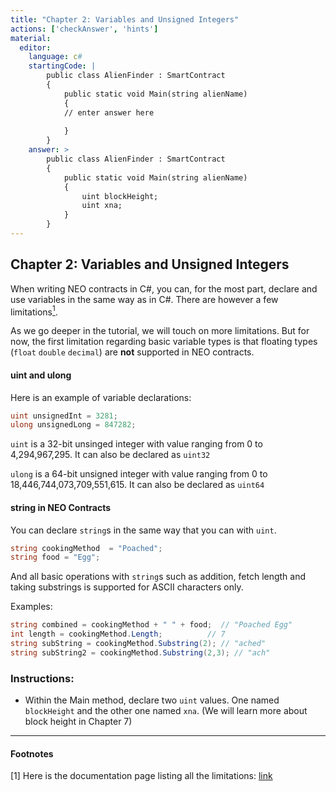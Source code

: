 ```yaml
---
title: "Chapter 2: Variables and Unsigned Integers"
actions: ['checkAnswer', 'hints']
material: 
  editor:
    language: c#
    startingCode: |
        public class AlienFinder : SmartContract
        {
            public static void Main(string alienName)
            {
            // enter answer here
            
            }
        }
    answer: > 
        public class AlienFinder : SmartContract
        {
            public static void Main(string alienName)
            {
                uint blockHeight;
                uint xna; 
            }
        }
---
```


## Chapter 2: Variables and Unsigned Integers

When writing NEO contracts in C#, you can, for the most part, declare and use variables in the same way as in C#. There are however a few limitations[<sup>1</sup>](#1). 

As we go deeper in the tutorial, we will touch on more limitations. But for now, the first limitation regarding basic variable types is that floating types (`float` `double` `decimal`) are **not** supported in NEO contracts. 

#### uint and ulong

Here is an example of variable declarations: 

```c#
uint unsignedInt = 3281;
ulong unsignedLong = 847282; 
```

`uint` is a 32-bit unsinged integer with value ranging from 0 to 4,294,967,295. It can also be declared as `uint32`

`ulong` is a 64-bit unsigned integer with value ranging from 0 to 18,446,744,073,709,551,615. It can also be declared as `uint64`


#### string in NEO Contracts

You can declare `string`s in the same way that you can with `uint`. 

```c#
string cookingMethod  = "Poached"; 
string food = "Egg"; 
```

And all basic operations with `string`s such as addition, fetch length and taking substrings is supported for ASCII characters only. 

Examples: 

```c#
string combined = cookingMethod + " " + food;  // "Poached Egg"
int length = cookingMethod.Length;          // 7
string subString = cookingMethod.Substring(2); // "ached"
string subString2 = cookingMethod.Substring(2,3); // "ach"
```

### Instructions: 

- Within the Main method, declare two `uint` values. One named `blockHeight` and the other one named `xna`. (We will learn more about block height in Chapter 7)

---
#### Footnotes

<a class="anchor" id="1"></a>
[1] Here is the documentation page listing all the limitations: [link](https://docs.neo.org/docs/en-us/sc/write/limitation.html)